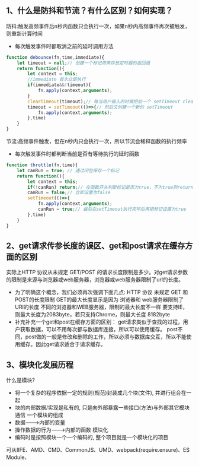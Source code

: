 ## 1、什么是防抖和节流？有什么区别？如何实现？
防抖:触发高频事件后n秒内函数只会执行一次，如果n秒内高频事件再次被触发，则重新计算时间
* 每次触发事件时都取消之前的延时调用方法
```javascript
function debounce(fn,time,immediate){
    let timeout = null;// 创建一个标记用来存放定时器的返回值
    return function(){
        let context = this;
        //immediate 首次立即执行
        if(immediate&&!timeout){
            fn.apply(context,arguments);
        }
        clearTimeout(timeout);// 每当用户输入的时候把前一个 setTimeout clear 掉
        timeout = setTimeout(()=>{// 然后又创建一个新的 setTimeout
            fn.apply(context,arguments);
        },time)
    }
}
```
节流:高频事件触发，但在n秒内只会执行一次，所以节流会稀释函数的执行频率
* 每次触发事件时都判断当前是否有等待执行的延时函数
```javascript
function throttle(fn,time){
    let canRun = true; // 通过闭包保存一个标记
    return function(){
        let context = this;
        if(!canRun) return;// 在函数开头判断标记是否为true，不为true则return
        canRun = false;// 立即设置为false
        setTimeout(()=>{
            fn.apply(context,arguments);
            canRun = true;// 最后在setTimeout执行完毕后再把标记设置为true
        },time)
    }
}
```

## 2、get请求传参长度的误区、get和post请求在缓存方面的区别
实际上HTTP 协议从未规定 GET/POST 的请求长度限制是多少。对get请求参数的限制是来源与浏览器或web服务器，浏览器或web服务器限制了url的长度。

* 为了明确这个概念，我们必须再次强调下面几点:
HTTP 协议 未规定 GET 和POST的长度限制
GET的最大长度显示是因为 浏览器和 web服务器限制了 URI的长度
不同的浏览器和WEB服务器，限制的最大长度不一样
要支持IE，则最大长度为2083byte，若只支持Chrome，则最大长度 8182byte
* 补充补充一个get和post在缓存方面的区别：
get请求类似于查找的过程，用户获取数据，可以不用每次都与数据库连接，所以可以使用缓存。
post不同，post做的一般是修改和删除的工作，所以必须与数据库交互，所以不能使用缓存。因此get请求适合于请求缓存。

## 3、模块化发展历程
什么是模块?
* 将一个复杂的程序依据一定的规则(规范)封装成几个块(文件), 并进行组合在一起
* 块的内部数据/实现是私有的, 只是向外部暴露一些接口(方法)与外部其它模块通信
一个模块的组成
* 数据--->内部的变量
* 操作数据的行为--->内部的函数
模块化
* 编码时是按照模块一个一个编码的, 整个项目就是一个模块化的项目

可从IIFE、AMD、CMD、CommonJS、UMD、webpack(require.ensure)、ES Module、<script type="module"> 这几个角度考虑。
模块化主要是用来抽离公共代码，隔离作用域，避免变量冲突等。
* IIFE：使用自执行函数来编写模块化，特点：在一个单独的函数作用域中执行代码，避免变量冲突。
```javascript
(function(){
  return {
    data:[]
  }
})()
```
* AMD：使用requireJS 来编写模块化，特点：依赖必须提前声明好。
```javascript
define('./index.js',function(code){
    // code 就是index.js 返回的内容
})
```
* CMD：使用seaJS 来编写模块化，特点：支持动态引入依赖文件。
```javascript
define(function(require, exports, module) {  
  var indexCode = require('./index.js');
})
```
* CommonJS：nodejs 中自带的模块化。
```javascript
var fs = require('fs');
```
* UMD：兼容AMD，CommonJS 模块化语法。
* webpack(require.ensure)：webpack 2.x 版本中的代码分割。
* ES Modules：ES6 引入的模块化，支持import 来引入另一个 js 。
```javascript
import a from 'a';
```

## 4、['1','2','3'].map(parseInt) 输出什么,为什么？
输出：[1, NaN, NaN]
首先让我们回顾一下，map函数的第一个参数callback：
var new_array = arr.map(function callback(currentValue[, index[, array]]) { // Return element for new_array }[, thisArg])这个callback一共可以接收三个参数，其中第一个参数代表当前被处理的元素，而第二个参数代表该元素的索引。

而parseInt则是用来解析字符串的，使字符串成为指定基数的整数。parseInt(string, radix)接收两个参数，第一个表示被处理的值（字符串），第二个表示为解析时的基数。
了解这两个函数后，我们可以模拟一下运行情况
* parseInt('1', 0) //radix为0时，且string参数不以“0x”和“0”开头时，按照10为基数处理。这个时候返回1
* parseInt('2', 1) //基数为1（1进制）表示的数中，最大值小于2，所以无法解析，返回NaN
* parseInt('3', 2) //基数为2（2进制）表示的数中，最大值小于3，所以无法解析，返回NaN
map函数返回的是一个数组，所以最后结果为[1, NaN, NaN]

## 5、http和https的区别？
http传输的数据都是未加密的，也就是明文的，网景公司设置了SSL协议来对http协议传输的数据进行加密处理，简单来说https协议是由http和ssl协议构建的可进行加密传输和身份认证的网络协议，比http协议的安全性更高。主要的区别如下：

* Https协议需要ca证书，费用较高。
* http是超文本传输协议，信息是明文传输，https则是具有安全性的ssl加密传输协议。
* 使用不同的链接方式，端口也不同，一般而言，http协议的端口为80，https的端口为443
* http的连接很简单，是无状态的；HTTPS协议是由SSL+HTTP协议构建的可进行加密传输、身份认证的网络协议，比http协议安全。

## 6、为什么虚拟dom会提高性能?
虚拟dom相当于在js和真实dom中间加了一个缓存，利用dom diff算法避免了没有必要的dom操作，从而提高性能。
具体实现步骤如下：
用 JavaScript 对象结构表示 DOM 树的结构；然后用这个树构建一个真正的 DOM 树，插到文档当中
当状态变更的时候，重新构造一棵新的对象树。然后用新的树和旧的树进行比较，记录两棵树差异
把2所记录的差异应用到步骤1所构建的真正的DOM树上，视图就更新了。

## 7、变量的赋值可以分为三个阶段
创建变量，在内存中开辟空间
初始化变量，将变量初始化为undefined
真正赋值

* 关于let、var和function：
let的「创建」过程被提升了，但是初始化没有提升。
var的「创建」和「初始化」都被提升了。
function的「创建」「初始化」和「赋值」都被提升了。

## 8、下面代码中什么时候会输出1？
```javascript
var a = ?;
if(a == 1 && a == 2 && a == 3){
     conso.log(1);
}
```
因为==会进行隐式类型转换 所以我们重写toString方法就可以了
```javascript
var a = {
  i: 1,
  toString() {
    return a.i++;
  }
}
```

## 9、下面代码输出的结果是什么？
```javascript
var a = {n: 1};
var b = a;
a.x = a = {n: 2};

console.log(a.x)     
console.log(b.x)
//undefined {n:2}
```
首先，a和b同时引用了{n:2}对象，接着执行到a.x = a = {n：2}语句，尽管赋值是从右到左的没错，但是.的优先级比=要高，所以这里首先执行a.x，相当于为a（或者b）所指向的{n:1}对象新增了一个属性x，即此时对象将变为{n:1;x:undefined}。之后按正常情况，从右到左进行赋值，此时执行a ={n:2}的时候，a的引用改变，指向了新对象{n：2},而b依然指向的是旧对象。之后执行a.x = {n：2}的时候，并不会重新解析一遍a，而是沿用最初解析a.x时候的a，也即旧对象，故此时旧对象的x的值为{n：2}，旧对象为 {n:1;x:{n：2}}，它被b引用着。后面输出a.x的时候，又要解析a了，此时的a是指向新对象的a，而这个新对象是没有x属性的，故访问时输出undefined；而访问b.x的时候，将输出旧对象的x的值，即{n:2}。

## 10、下面代码的输出是什么?
```javascript
function checkAge(data) {
  if (data === { age: 18 }) {
    console.log("You are an adult!");
  } else if (data == { age: 18 }) {
    console.log("You are still an adult.");
  } else {
    console.log(`Hmm.. You don't have an age I guess`);
  }
}

checkAge({ age: 18 });//Hmm.. You don't have an age I guess
```
在比较相等性，原始类型通过它们的值进行比较，而对象通过它们的引用进行比较。JavaScript检查对象是否具有对内存中相同位置的引用。
我们作为参数传递的对象和我们用于检查相等性的对象在内存中位于不同位置，所以它们的引用是不同的。

## 11、下面代码的输出是什么?
```javascript
onst obj = { 1: "a", 2: "b", 3: "c" };
const set = new Set([1, 2, 3, 4, 5]);

obj.hasOwnProperty("1");//true
obj.hasOwnProperty(1);//true
set.has("1");//false
set.has(1);//true
```
所有对象键（不包括Symbols）都会被存储为字符串，即使你没有给定字符串类型的键。这就是为什么obj.hasOwnProperty（'1'）也返回true。
上面的说法不适用于Set。在我们的Set中没有“1”：set.has（'1'）返回false。它有数字类型1，set.has（1）返回true。

## 12、下面代码的输出是什么?
这题考察的是对象的键名的转换。
对象的键名只能是字符串和 Symbol 类型。
其他类型的键名会被转换成字符串类型。
对象转字符串默认会调用 toString 方法。
```javascript
// example 1
var a={}, b='123', c=123;
a[b]='b';
// c 的键名会被转换成字符串'123'，这里会把 b 覆盖掉。
a[c]='c';  
// 输出 c
console.log(a[b]);

// example 2
var a={}, b=Symbol('123'), c=Symbol('123');  
// b 是 Symbol 类型，不需要转换。
a[b]='b';
// c 是 Symbol 类型，不需要转换。任何一个 Symbol 类型的值都是不相等的，所以不会覆盖掉 b。
a[c]='c';
// 输出 b
console.log(a[b]);

// example 3
var a={}, b={key:'123'}, c={key:'456'};  
// b 不是字符串也不是 Symbol 类型，需要转换成字符串。
// 对象类型会调用 toString 方法转换成字符串 [object Object]。
a[b]='b';
// c 不是字符串也不是 Symbol 类型，需要转换成字符串。
// 对象类型会调用 toString 方法转换成字符串 [object Object]。这里会把 b 覆盖掉。
a[c]='c';  
// 输出 c
console.log(a[b]);
```

## 13、ES Module和CommonJS的区别
1.使用区别
```javascript
// 1-1：ES Module
export let yyy = value2
export default {xxx, yyy}
import {xxx, yyy} from '模块名/模块相对路径'
// 1-2：CommonJS
exports.xxx = value
module.exports = value
var module = require('模块名/模块相对路径')
```
2.esm属于编译时加载，即静态加载。在编译阶段就能确定模块之间的依赖关系，以及输入和输出的变量。
com属于运行时加载，只有在代码运行时，才能确定这些东西。esm的好处可以做到 tree shaking。
3.esm可以加载模块的部分内容，com是加载模块的整个对象，再取到具体内容。但esm如果使用export default也是加载模块的整个对象的
4.esm输出的是值的引用，com输出的是值的拷贝。
5.esm属于编译时加载，无法做到运行时加载。有一个方案，使用import**函数**，完成运行时加载，也就是动态加载。
import函数和require都是运行时加载，区别在于import是异步加载【返回一个promise】，require是同步加载。





